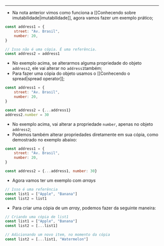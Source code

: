 ___
- Na nota anterior vimos como funciona a [[Conhecendo sobre imutabilidade|imutabilidade]], agora vamos fazer um exemplo prático;
```js
const address1 = {
	street: "Av. Brasil",
	number: 20,
}

// Isso não é uma cópia. É uma referência.
const address2 = address1
```
- No exemplo acima, se alterarmos alguma propriedade do objeto `address2`, ele vai alterar no `address1`também;
- Para fazer uma cópia do objeto usamos o [[Conhecendo o spread|spread operator]];
```js
const address1 = {
	street: "Av. Brasil",
	number: 20,
}

const address2 = {...address1}
address2.number = 30
```
- No exemplo acima, vai alterar a propriedade `number`, apenas no objeto `address2`;
- Podemos também alterar propriedades diretamente em sua cópia, como demostrado no exemplo abaixo:
```js
const address1 = {
	street: "Av. Brasil",
	number: 20,
}

const address2 = {...address1, number: 30}
```
- Agora vamos ter um exemplo com *arrays*
```js
// Isso é uma referência
const list1 = ["Apple", "Banana"]
const list2 = list1
```
- Para criar uma cópia de um *array*, podemos fazer da seguinte maneira:
```js
// Criando uma cópia de list1
const list1 = ["Apple", "Banana"]
const list2 = [...list1]

// Adicionando um novo item, no momento da cópia
const list2 = [...list1, "Watermelon"]
```


